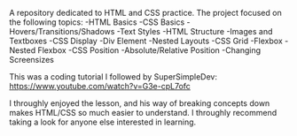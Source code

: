 A repository dedicated to HTML and CSS practice. The project focused on the following topics:
-HTML Basics
-CSS Basics
-Hovers/Transitions/Shadows
-Text Styles
-HTML Structure
-Images and Textboxes
-CSS Display
-Div Element
-Nested Layouts
-CSS Grid
-Flexbox
-Nested Flexbox
-CSS Position
-Absolute/Relative Position
-Changing Screensizes

This was a coding tutorial I followed by SuperSimpleDev: https://www.youtube.com/watch?v=G3e-cpL7ofc

I throughly enjoyed the lesson, and his way of breaking concepts down makes HTML/CSS so much easier to understand. I throughly recommend taking a look for anyone else interested in learning.
